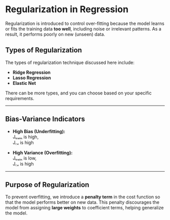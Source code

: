 # Regularization in Regression

Regularization is introduced to control over-fitting because the model learns or fits the training data **too well**, including noise or irrelevant patterns. As a result, it performs poorly on new (unseen) data.

## Types of Regularization

The types of regularization technique discussed here include:

- **Ridge Regression**
- **Lasso Regression**
- **Elastic Net**

There can be more types, and you can choose based on your specific requirements.

---

## Bias-Variance Indicators

- **High Bias (Underfitting):**  
  Jₜᵣₐᵢₙ is high,  
  J꜀ᵥ is high
  


- **High Variance (Overfitting):**  
   Jₜᵣₐᵢₙ is low,  
   J꜀ᵥ is high

---

## Purpose of Regularization

To prevent overfitting, we introduce a **penalty term** in the cost function so that the model performs better on new data. This penalty discourages the model from assigning **large weights** to coefficient terms, helping generalize the model.